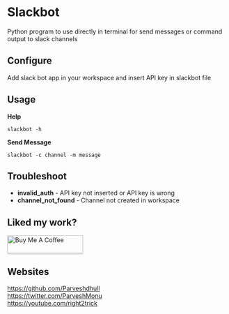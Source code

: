 # Slackbot

Python program to use directly in terminal for send messages or command output to slack channels

## Configure
Add slack bot app in your workspace and insert API key in slackbot file

## Usage

**Help**

	slackbot -h
	
**Send Message**

	slackbot -c channel -m message

## Troubleshoot

* **invalid_auth** - API key not inserted or API key is wrong
* **channel_not_found** - Channel not created in workspace


## Liked my work?
<a href="https://www.buymeacoffee.com/parveshmonu" target="_blank"><img src="https://www.buymeacoffee.com/assets/img/custom_images/orange_img.png" alt="Buy Me A Coffee" style="height: 41px !important;width: 174px !important;box-shadow: 0px 3px 2px 0px rgba(190, 190, 190, 0.5) !important;-webkit-box-shadow: 0px 3px 2px 0px rgba(190, 190, 190, 0.5) !important;" ></a>

## Websites
https://github.com/Parveshdhull
<br />https://twitter.com/ParveshMonu
<br />https://youtube.com/right2trick
